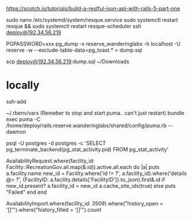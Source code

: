 
https://scotch.io/tutorials/build-a-restful-json-api-with-rails-5-part-one

sudo nano /etc/systemd/system/resque.service
sudo systemctl restart resque && sudo systemctl restart resque-scheduler
ssh deploy@192.34.56.219

PGPASSWORD=xxx pg_dump  -x reserve_wanderinglabs -h localhost -U reserve -w  --exclude-table-data=pg_toast.* > dump.sql

scp deploy@192.34.56.219:dump.sql ~/Downloads

# locally
ssh-add

~/.rbenv/vars
(Remeber to stop and start puma.. can't just restart)
bundle exec puma -C /home/deploy/rails.reserve.wanderinglabs/shared/config/puma.rb --daemon

psql -U postgres -d postgres -c 'SELECT pg_terminate_backend(pg_stat_activity.pid) FROM pg_stat_activity'



AvailabilityRequest.where(facility_id: Facility::RecreationGov.all.map(&:id)).active.all.each do |a|
  puts a.facility.name
  new_id = Facility.where('id != ?', a.facility_id).where('details @> ?', {FacilityID: a.facility.details['FacilityID']}.to_json).first&.id
  if new_id.present?
    a.facility_id = new_id
    a.cache_site_ids(true)
  else
    puts "Failed"
  end
end


AvailabilityImport.where(facility_id: 3509).where("history_open = '[]'").where("history_filled = '[]'").count
